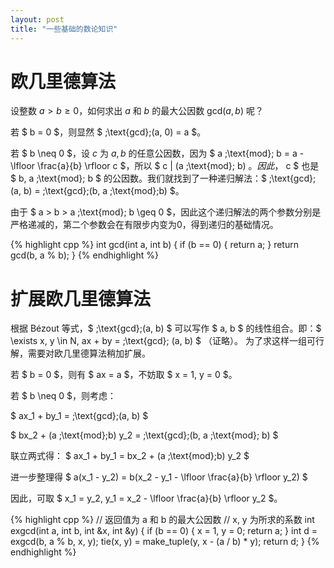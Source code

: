 ```yaml
---
layout: post
title: "一些基础的数论知识"
---
```


# 欧几里德算法

设整数 $a > b \geq 0$，如何求出 $a$ 和 $b$ 的最大公因数 $\text{gcd}(a, b)$ 呢？

若 $ b = 0 $，则显然 $ \;\text{gcd}\;(a, 0) = a $。

若 $ b \neq 0 $，设 $c$ 为 $a, b$ 的任意公因数，因为 $ a \;\text{mod}\; b = a - \lfloor \frac{a}{b} \rfloor c $，所以 $ c \| (a \;\text{mod}\; b) $。
因此，$ c $ 也是 $ b, a \;\text{mod}\; b $ 的公因数。我们就找到了一种递归解法：$ \;\text{gcd}\;(a, b) = \;\text{gcd}\;(b, a \;\text{mod}\;b) $。

由于 $ a > b > a \;\text{mod}\; b \geq 0 $，因此这个递归解法的两个参数分别是严格递减的，第二个参数会在有限步内变为0，得到递归的基础情况。

{% highlight cpp %}
int gcd(int a, int b) {
    if (b == 0) {
        return a;
    }
    return gcd(b, a % b);
}
{% endhighlight %}

# 扩展欧几里德算法

根据 Bézout 等式，$ \;\text{gcd}\;(a, b) $ 可以写作 $ a, b $ 的线性组合。即：$ \exists x, y \in N, ax + by = \;\text{gcd}\; (a, b) $ （证略）。
为了求这样一组可行解，需要对欧几里德算法稍加扩展。

若 $ b = 0 $，则有 $ ax = a $，不妨取 $ x = 1, y = 0 $。

若 $ b \neq 0 $，则考虑：

$ ax_1 + by_1 = \;\text{gcd}\;(a, b) $

$ bx_2 + (a \;\text{mod}\;b) y_2 = \;\text{gcd}\;(b, a \;\text{mod}\; b) $

联立两式得：
$ ax_1 + by_1 = bx_2 + (a \;\text{mod}\;b) y_2 $

进一步整理得
$ a(x_1 - y_2) = b(x_2 - y_1 - \lfloor \frac{a}{b} \rfloor y_2) $

因此，可取 $ x_1 = y_2, y_1 = x_2 - \lfloor \frac{a}{b} \rfloor y_2 $。

{% highlight cpp %}
// 返回值为 a 和 b 的最大公因数
// x, y 为所求的系数
int exgcd(int a, int b, int &x, int &y) {
    if (b == 0) {
        x = 1, y = 0;
        return a;
    }
    int d = exgcd(b, a % b, x, y);
    tie(x, y) = make_tuple(y, x - (a / b) * y);
    return d;
}
{% endhighlight %}
